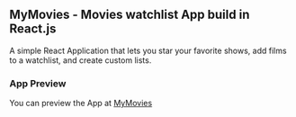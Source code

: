 ## MyMovies - Movies watchlist App build in React.js

A simple React Application that lets you star your favorite shows, add films to a watchlist, and create custom lists.

### App Preview

You can preview the App at [MyMovies](https://infallible-babbage-b062f8.netlify.app/)

